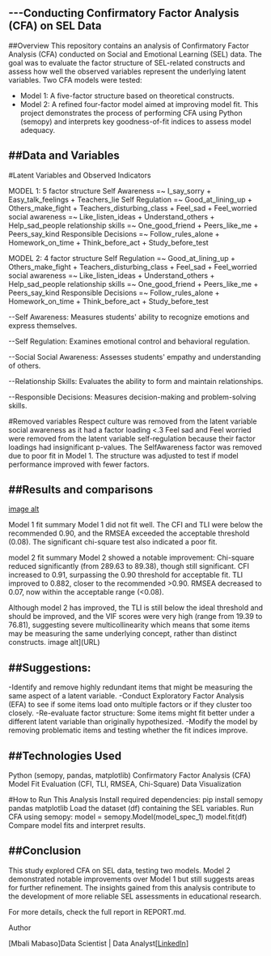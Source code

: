 ---Conducting Confirmatory Factor Analysis (CFA) on SEL Data
---

##Overview
This repository contains an analysis of Confirmatory Factor Analysis (CFA) conducted on Social and Emotional Learning (SEL) data. The goal was to evaluate the factor
structure of SEL-related constructs and assess how well the observed variables represent the underlying latent variables.
Two CFA models were tested:
- Model 1: A five-factor structure based on theoretical constructs.
- Model 2: A refined four-factor model aimed at improving model fit.
This project demonstrates the process of performing CFA using Python (semopy) and interprets key goodness-of-fit indices to assess model adequacy.

##Data and Variables
---
#Latent Variables and Observed Indicators

MODEL 1: 5 factor structure
Self Awareness =~ I_say_sorry + Easy_talk_feelings + Teachers_lie
Self Regulation =~ Good_at_lining_up + Others_make_fight + Teachers_disturbing_class + Feel_sad + Feel_worried
social awareness =~ Like_listen_ideas + Understand_others + Help_sad_people
relationship skills =~ One_good_friend + Peers_like_me + Peers_say_kind
Responsible Decisions =~ Follow_rules_alone + Homework_on_time + Think_before_act + Study_before_test

MODEL 2: 4 factor structure
Self Regulation =~ Good_at_lining_up + Others_make_fight + Teachers_disturbing_class + Feel_sad + Feel_worried
social awareness =~ Like_listen_ideas + Understand_others + Help_sad_people
relationship skills =~ One_good_friend + Peers_like_me + Peers_say_kind
Responsible Decisions =~ Follow_rules_alone + Homework_on_time + Think_before_act + Study_before_test


--Self Awareness: Measures students' ability to recognize emotions and express themselves.

--Self Regulation: Examines emotional control and behavioral regulation.

--Social Social Awareness: Assesses students' empathy and understanding of others.

--Relationship Skills: Evaluates the ability to form and maintain relationships.

--Responsible Decisions: Measures decision-making and problem-solving skills.

#Removed variables
Respect culture was removed from the latent variable social awareness as it had a factor loading <.3
Feel sad and Feel worried were removed from the latent variable self-regulation because their factor loadings had insignificant p-values.
The SelfAwareness factor was removed due to poor fit in Model 1.
The structure was adjusted to test if model performance improved with fewer factors.

##Results and comparisons
---
[image alt](URL)

Model 1 fit summary
Model 1 did not fit well. The CFI and TLI were below the recommended 0.90, and the RMSEA exceeded the acceptable threshold (0.08). The significant chi-square test also indicated a poor fit.

model 2 fit summary
Model 2 showed a notable improvement:
Chi-square reduced significantly (from 289.63 to 89.38), though still significant.
CFI increased to 0.91, surpassing the 0.90 threshold for acceptable fit.
TLI improved to 0.882, closer to the recommended >0.90.
RMSEA decreased to 0.07, now within the acceptable range (<0.08).

Although model 2 has improved, the TLI is still below the ideal threshold and should be improved, and the VIF scores were very high (range from 19.39 to 76.81), suggesting severe multicollinearity which means that some items may be measuring the same underlying concept, rather than distinct constructs.
image alt](URL)

##Suggestions:
---
-Identify and remove highly redundant items that might be measuring the same aspect of a latent variable.
-Conduct Exploratory Factor Analysis (EFA) to see if some items load onto multiple factors or if they cluster too closely. 
-Re-evaluate factor structure: Some items might fit better under a different latent variable than originally hypothesized.
-Modify the model by removing problematic items and testing whether the fit indices improve.

##Technologies Used
---
Python (semopy, pandas, matplotlib)
Confirmatory Factor Analysis (CFA)
Model Fit Evaluation (CFI, TLI, RMSEA, Chi-Square)
Data Visualization

#How to Run This Analysis
Install required dependencies:
pip install semopy pandas matplotlib
Load the dataset (df) containing the SEL variables.
Run CFA using semopy:
model = semopy.Model(model_spec_1)
model.fit(df)
Compare model fits and interpret results.

##Conclusion
---

This study explored CFA on SEL data, testing two models. Model 2 demonstrated notable improvements over Model 1 but still suggests areas for further refinement. The insights gained from this analysis contribute to the development of more reliable SEL assessments in educational research.

For more details, check the full report in REPORT.md.

Author

[Mbali Mabaso]Data Scientist | Data Analyst[[LinkedIn](https://www.linkedin.com/jobs/view/4106488511/)] 



